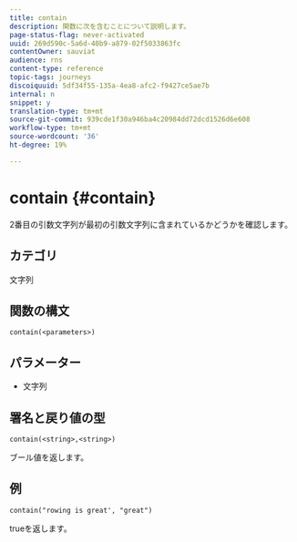 ```yaml
---
title: contain
description: 関数に次を含むことについて説明します。
page-status-flag: never-activated
uuid: 269d590c-5a6d-40b9-a879-02f5033863fc
contentOwner: sauviat
audience: rns
content-type: reference
topic-tags: journeys
discoiquuid: 5df34f55-135a-4ea8-afc2-f9427ce5ae7b
internal: n
snippet: y
translation-type: tm+mt
source-git-commit: 939cde1f30a946ba4c20984dd72dcd1526d6e608
workflow-type: tm+mt
source-wordcount: '36'
ht-degree: 19%

---
```



# contain {#contain}

2番目の引数文字列が最初の引数文字列に含まれているかどうかを確認します。

## カテゴリ

文字列

## 関数の構文

`contain(<parameters>)`

## パラメーター

* 文字列

## 署名と戻り値の型

`contain(<string>,<string>)`

ブール値を返します。

## 例

`contain("rowing is great', "great")`

trueを返します。
